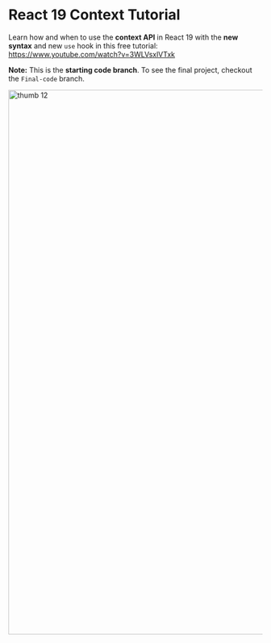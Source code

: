 # React 19 Context Tutorial

Learn how and when to use the **context API** in React 19 with the **new syntax** and new `use` hook in this free tutorial: https://www.youtube.com/watch?v=3WLVsxlVTxk

**Note:** This is the **starting code branch**. To see the final project, checkout the `Final-code` branch.

<img width="1920" height="1080" alt="thumb 12" src="https://github.com/user-attachments/assets/e70e3ad8-e756-4913-ae44-43240196c6f2" />
